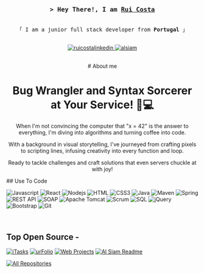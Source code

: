 <!-- Intro  -->
<h3 align="center">
        <samp>&gt; Hey There!, I am
                <b><a target="_blank" href="https://www.linkedin.com/in/ruicostadev/">Rui Costa</a></b>
        </samp>
</h3>


<p align="center"> 
  <samp>
    <br>
    「 I am a junior full stack developer from <b>Portugal</b> 」
    <br>
    <br>
  </samp>
</p>

<p align="center">
 <a href="https://www.linkedin.com/in/ruicostadev/" target="_blank">
  <img src="https://img.shields.io/badge/LinkedIn-0077B5?style=for-the-badge&logo=linkedin&logoColor=white" alt="ruicostalinkedin"/>
 </a>
 <a href="https://www.instagram.com/minas77_/" target="_blank">
  <img src="https://img.shields.io/badge/Instagram-fe4164?style=for-the-badge&logo=instagram&logoColor=white" alt="alsiam" />
 </a> 
</p>
<br />

<!-- About Section -->
 
<div align="center">
 # About me

# Bug Wrangler and Syntax Sorcerer at Your Service! 🐞💻

When I'm not convincing the computer that "x = 42" is the answer to everything, I'm diving into algorithms and turning coffee into code. 

With a background in visual storytelling, I've journeyed from crafting pixels to scripting lines, infusing creativity into every function and loop.

Ready to tackle challenges and craft solutions that even servers chuckle at with joy!

</div>
## Use To Code

![Javascript](https://img.shields.io/badge/Javascript-F0DB4F?style=for-the-badge&labelColor=black&logo=javascript&logoColor=F0DB4F)
![React](https://img.shields.io/badge/-React-61DBFB?style=for-the-badge&labelColor=black&logo=react&logoColor=61DBFB)
![Nodejs](https://img.shields.io/badge/Nodejs-3C873A?style=for-the-badge&labelColor=black&logo=node.js&logoColor=3C873A)
![HTML](https://img.shields.io/badge/HTML5-E34F26?style=for-the-badge&logo=html5&logoColor=white)
![CSS3](https://img.shields.io/badge/CSS3-1572B6?style=for-the-badge&logo=css3&logoColor=white)
![Java](https://img.shields.io/badge/Java-007396?style=for-the-badge&labelColor=black&logo=java&logoColor=007396)
![Maven](https://img.shields.io/badge/Maven-C71A36?style=for-the-badge&labelColor=black&logo=apache-maven&logoColor=C71A36)
![Spring](https://img.shields.io/badge/Spring-6DB33F?style=for-the-badge&labelColor=black&logo=spring&logoColor=6DB33F)
![REST API](https://img.shields.io/badge/REST%20API-FF5733?style=for-the-badge&labelColor=black)
![SOAP](https://img.shields.io/badge/SOAP-5D8E9A?style=for-the-badge&labelColor=black)
![Apache Tomcat](https://img.shields.io/badge/Apache%20Tomcat-F8DC75?style=for-the-badge&labelColor=black)
![Scrum](https://img.shields.io/badge/Scrum-6CBF5A?style=for-the-badge&labelColor=black)
![SQL](https://img.shields.io/badge/SQL-003B57?style=for-the-badge&labelColor=black)
![jQuery](https://img.shields.io/badge/jQuery-0769AD?style=for-the-badge&labelColor=black&logo=jquery&logoColor=white)
![Bootstrap](https://img.shields.io/badge/Bootstrap-563D7C?style=for-the-badge&logo=bootstrap&logoColor=white)
![Git](https://img.shields.io/badge/Git-F05032?style=for-the-badge&logo=git&logoColor=white)

<br/>

## Top Open Source -
[![iTasks](https://github-readme-stats.vercel.app/api/pin/?username=alsiam&repo=itasks&border_color=7F3FBF&bg_color=0D1117&title_color=C9D1D9&text_color=8B949E&icon_color=7F3FBF)](https://github.com/alsiam/itasks)
[![urFolio](https://github-readme-stats.vercel.app/api/pin/?username=alsiam&repo=urfolio&border_color=7F3FBF&bg_color=0D1117&title_color=C9D1D9&text_color=8B949E&icon_color=7F3FBF)](https://github.com/alsiam/urfolio)
[![Web Projects](https://github-readme-stats.vercel.app/api/pin/?username=alsiam&repo=web-projects&border_color=7F3FBF&bg_color=0D1117&title_color=C9D1D9&text_color=8B949E&icon_color=7F3FBF)](https://github.com/alsiam/web-projects)
[![Al Siam Readme](https://github-readme-stats.vercel.app/api/pin/?username=alsiam&repo=alsiam&border_color=7F3FBF&bg_color=0D1117&title_color=C9D1D9&text_color=8B949E&icon_color=7F3FBF)](https://github.com/alsiam/alsiam)

<p align="left">
  <a href="https://github.com/alsiam?tab=repositories" target="_blank"><img alt="All Repositories" title="All Repositories" src="https://img.shields.io/badge/-All%20Repos-2962FF?style=for-the-badge&logo=koding&logoColor=white"/></a>
</p>
